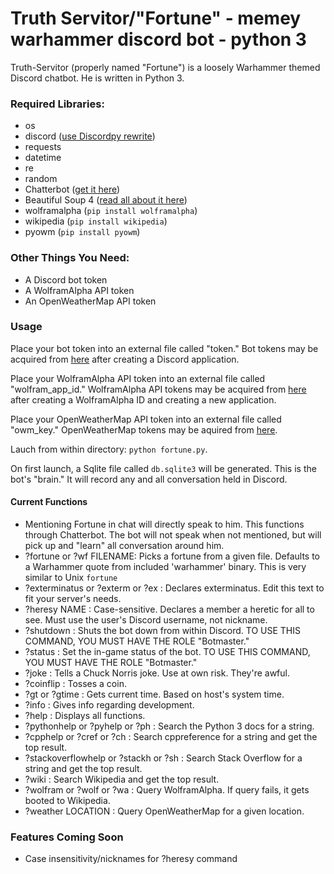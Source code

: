 # Truth Servitor/"Fortune" - memey warhammer discord bot - python 3

Truth-Servitor (properly named "Fortune") is a loosely Warhammer themed Discord chatbot. He is written in Python 3.

### **Required Libraries:**
* os
* discord ([use Discordpy rewrite](https://github.com/Rapptz/discord.py/tree/rewrite))
* requests
* datetime
* re
* random
* Chatterbot ([get it here](https://github.com/gunthercox/ChatterBot))
* Beautiful Soup 4 ([read all about it here](https://www.crummy.com/software/BeautifulSoup/bs4/doc/))
* wolframalpha (`pip install wolframalpha`)
* wikipedia (`pip install wikipedia`)
* pyowm (`pip install pyowm`)


### **Other Things You Need:**
* A Discord bot token
* A WolframAlpha API token
* An OpenWeatherMap API token

### Usage

Place your bot token into an external file called "token."
Bot tokens may be acquired from [here](https://discordapp.com/developers/applications/me) after creating a Discord application.

Place your WolframAlpha API token into an external file called "wolfram_app_id."
WolframAlpha API tokens may be acquired from [here](http://developer.wolframalpha.com/portal/myapps/index.html) after creating a WolframAlpha ID and creating a new application.

Place your OpenWeatherMap API token into an external file called "owm_key."
OpenWeatherMap tokens may be aquired from [here](http://openweathermap.org/).

Lauch from within directory: `python fortune.py`.

On first launch, a Sqlite file called `db.sqlite3` will be generated. This is the bot's "brain." It will record any and all conversation held in Discord.

#### Current Functions

* Mentioning Fortune in chat will directly speak to him. This functions through Chatterbot. The bot will not speak when not mentioned, but will pick up and "learn" all conversation around him.
* ?fortune or ?wf FILENAME: Picks a fortune from a given file. Defaults to a Warhammer quote from included 'warhammer' binary. This is very similar to Unix `fortune`
* ?exterminatus or ?exterm or ?ex : Declares exterminatus. Edit this text to fit your server's needs.
* ?heresy NAME : Case-sensitive. Declares a member a heretic for all to see. Must use the user's Discord username, not nickname.
* ?shutdown : Shuts the bot down from within Discord. TO USE THIS COMMAND, YOU MUST HAVE THE ROLE "Botmaster."
* ?status <string> : Set the in-game status of the bot. TO USE THIS COMMAND, YOU MUST HAVE THE ROLE "Botmaster."
* ?joke : Tells a Chuck Norris joke. Use at own risk. They're awful.
* ?coinflip : Tosses a coin.
* ?gt or ?gtime : Gets current time. Based on host's system time.
* ?info : Gives info regarding development.
* ?help : Displays all functions.
* ?pythonhelp or ?pyhelp or ?ph : Search the Python 3 docs for a string.
* ?cpphelp or ?cref or ?ch : Search cppreference for a string and get the top result.
* ?stackoverflowhelp or ?stackh or ?sh : Search Stack Overflow for a string and get the top result.
* ?wiki : Search Wikipedia and get the top result.
* ?wolfram or ?wolf or ?wa : Query WolframAlpha. If query fails, it gets booted to Wikipedia.
* ?weather LOCATION : Query OpenWeatherMap for a given location.

### Features Coming Soon
* Case insensitivity/nicknames for ?heresy command
